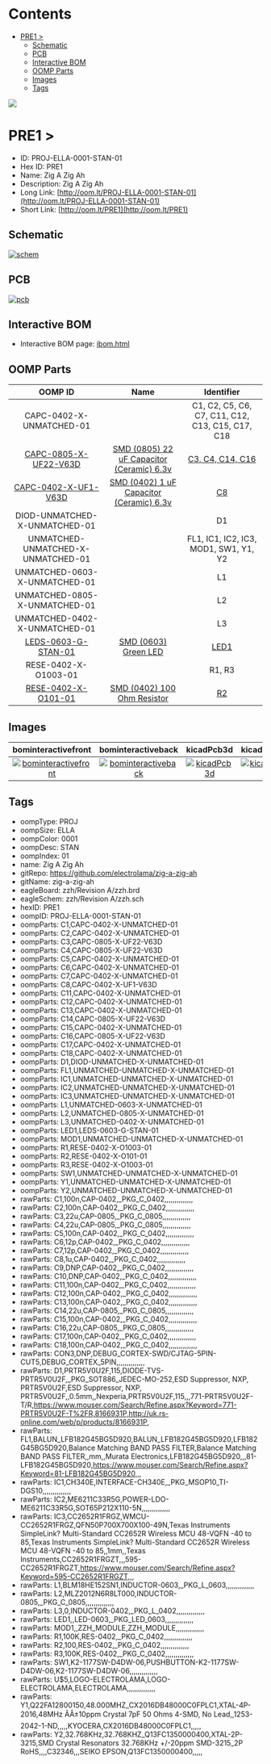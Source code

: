 



Contents
========

* [PRE1 > ](#pre1--)
	* [Schematic](#schematic)
	* [PCB](#pcb)
	* [Interactive BOM](#interactive-bom)
	* [OOMP Parts](#oomp-parts)
	* [Images](#images)
	* [Tags](#tags)
  
![][im]
# PRE1 > 

- ID: PROJ-ELLA-0001-STAN-01
- Hex ID: PRE1
- Name: Zig A Zig Ah
- Description: Zig A Zig Ah
- Long Link: [http://oom.lt/PROJ-ELLA-0001-STAN-01](http://oom.lt/PROJ-ELLA-0001-STAN-01)
- Short Link: [http://oom.lt/PRE1](http://oom.lt/PRE1)

## Schematic
  
[![schem](eagleSchemImage.png)](eagleSchemImage.png)
## PCB
  
[![pcb](eagleImage.png)](eagleImage.png)
## Interactive BOM

- Interactive BOM page: [ibom.html](https://htmlpreview.github.io/?https://github.com/oomlout/oomlout_OOMP_projects/blob/main/PROJ-ELLA-0001-STAN-01/kicad/bom/ibom.html)

## OOMP Parts
  

|OOMP ID|Name|Identifier|
| :---: | :---: | :---: |
|CAPC-0402-X-UNMATCHED-01||C1, C2, C5, C6, C7, C11, C12, C13, C15, C17, C18|
|[CAPC-0805-X-UF22-V63D](https://github.com/oomlout/oomlout_OOMP_parts/tree/main/CAPC-0805-X-UF22-V63D/)|[SMD (0805) 22 uF Capacitor (Ceramic) 6.3v](https://github.com/oomlout/oomlout_OOMP_parts/tree/main/CAPC-0805-X-UF22-V63D/)|[C3, C4, C14, C16](https://github.com/oomlout/oomlout_OOMP_parts/tree/main/CAPC-0805-X-UF22-V63D/)|
|[CAPC-0402-X-UF1-V63D](https://github.com/oomlout/oomlout_OOMP_parts/tree/main/CAPC-0402-X-UF1-V63D/)|[SMD (0402) 1 uF Capacitor (Ceramic) 6.3v](https://github.com/oomlout/oomlout_OOMP_parts/tree/main/CAPC-0402-X-UF1-V63D/)|[C8](https://github.com/oomlout/oomlout_OOMP_parts/tree/main/CAPC-0402-X-UF1-V63D/)|
|DIOD-UNMATCHED-X-UNMATCHED-01||D1|
|UNMATCHED-UNMATCHED-X-UNMATCHED-01||FL1, IC1, IC2, IC3, MOD1, SW1, Y1, Y2|
|UNMATCHED-0603-X-UNMATCHED-01||L1|
|UNMATCHED-0805-X-UNMATCHED-01||L2|
|UNMATCHED-0402-X-UNMATCHED-01||L3|
|[LEDS-0603-G-STAN-01](https://github.com/oomlout/oomlout_OOMP_parts/tree/main/LEDS-0603-G-STAN-01/)|[SMD (0603) Green LED](https://github.com/oomlout/oomlout_OOMP_parts/tree/main/LEDS-0603-G-STAN-01/)|[LED1](https://github.com/oomlout/oomlout_OOMP_parts/tree/main/LEDS-0603-G-STAN-01/)|
|RESE-0402-X-O1003-01||R1, R3|
|[RESE-0402-X-O101-01](https://github.com/oomlout/oomlout_OOMP_parts/tree/main/RESE-0402-X-O101-01/)|[SMD (0402) 100 Ohm Resistor](https://github.com/oomlout/oomlout_OOMP_parts/tree/main/RESE-0402-X-O101-01/)|[R2](https://github.com/oomlout/oomlout_OOMP_parts/tree/main/RESE-0402-X-O101-01/)|

## Images
  
  

|bominteractivefront|bominteractiveback|kicadPcb3d|kicadPcb3dFront|kicadPcb3dBack|eagleImage|eagleSchemImage|pcbdraw|pcbdrawback|
| :---: | :---: | :---: | :---: | :---: | :---: | :---: | :---: | :---: |
|[![bominteractivefront](bomFront_140.png)](bomFront.png)|[![bominteractiveback](bomBack_140.png)](bomBack.png)|[![kicadPcb3d](kicadPcb3d_140.png)](kicadPcb3d.png)|[![kicadPcb3dFront](kicadPcb3dFront_140.png)](kicadPcb3dFront.png)|[![kicadPcb3dBack](kicadPcb3dBack_140.png)](kicadPcb3dBack.png)|[![eagleImage](eagleImage_140.png)](eagleImage.png)|[![eagleSchemImage](eagleSchemImage_140.png)](eagleSchemImage.png)|[![pcbdraw](pcbdraw_140.png)](pcbdraw.png)|[![pcbdrawback](pcbdrawBack_140.png)](pcbdrawBack.png)|

## Tags

- oompType: PROJ
- oompSize: ELLA
- oompColor: 0001
- oompDesc: STAN
- oompIndex: 01
- name: Zig A Zig Ah
- gitRepo: https://github.com/electrolama/zig-a-zig-ah
- gitName: zig-a-zig-ah
- eagleBoard: zzh/Revision A/zzh.brd
- eagleSchem: zzh/Revision A/zzh.sch
- hexID: PRE1
- oompID: PROJ-ELLA-0001-STAN-01
- oompParts: C1,CAPC-0402-X-UNMATCHED-01
- oompParts: C2,CAPC-0402-X-UNMATCHED-01
- oompParts: C3,CAPC-0805-X-UF22-V63D
- oompParts: C4,CAPC-0805-X-UF22-V63D
- oompParts: C5,CAPC-0402-X-UNMATCHED-01
- oompParts: C6,CAPC-0402-X-UNMATCHED-01
- oompParts: C7,CAPC-0402-X-UNMATCHED-01
- oompParts: C8,CAPC-0402-X-UF1-V63D
- oompParts: C11,CAPC-0402-X-UNMATCHED-01
- oompParts: C12,CAPC-0402-X-UNMATCHED-01
- oompParts: C13,CAPC-0402-X-UNMATCHED-01
- oompParts: C14,CAPC-0805-X-UF22-V63D
- oompParts: C15,CAPC-0402-X-UNMATCHED-01
- oompParts: C16,CAPC-0805-X-UF22-V63D
- oompParts: C17,CAPC-0402-X-UNMATCHED-01
- oompParts: C18,CAPC-0402-X-UNMATCHED-01
- oompParts: D1,DIOD-UNMATCHED-X-UNMATCHED-01
- oompParts: FL1,UNMATCHED-UNMATCHED-X-UNMATCHED-01
- oompParts: IC1,UNMATCHED-UNMATCHED-X-UNMATCHED-01
- oompParts: IC2,UNMATCHED-UNMATCHED-X-UNMATCHED-01
- oompParts: IC3,UNMATCHED-UNMATCHED-X-UNMATCHED-01
- oompParts: L1,UNMATCHED-0603-X-UNMATCHED-01
- oompParts: L2,UNMATCHED-0805-X-UNMATCHED-01
- oompParts: L3,UNMATCHED-0402-X-UNMATCHED-01
- oompParts: LED1,LEDS-0603-G-STAN-01
- oompParts: MOD1,UNMATCHED-UNMATCHED-X-UNMATCHED-01
- oompParts: R1,RESE-0402-X-O1003-01
- oompParts: R2,RESE-0402-X-O101-01
- oompParts: R3,RESE-0402-X-O1003-01
- oompParts: SW1,UNMATCHED-UNMATCHED-X-UNMATCHED-01
- oompParts: Y1,UNMATCHED-UNMATCHED-X-UNMATCHED-01
- oompParts: Y2,UNMATCHED-UNMATCHED-X-UNMATCHED-01
- rawParts: C1,100n,CAP-0402,_PKG_C_0402,,,,,,,,,,,,,,
- rawParts: C2,100n,CAP-0402,_PKG_C_0402,,,,,,,,,,,,,,
- rawParts: C3,22u,CAP-0805,_PKG_C_0805,,,,,,,,,,,,,,
- rawParts: C4,22u,CAP-0805,_PKG_C_0805,,,,,,,,,,,,,,
- rawParts: C5,100n,CAP-0402,_PKG_C_0402,,,,,,,,,,,,,,
- rawParts: C6,12p,CAP-0402,_PKG_C_0402,,,,,,,,,,,,,,
- rawParts: C7,12p,CAP-0402,_PKG_C_0402,,,,,,,,,,,,,,
- rawParts: C8,1u,CAP-0402,_PKG_C_0402,,,,,,,,,,,,,,
- rawParts: C9,DNP,CAP-0402,_PKG_C_0402,,,,,,,,,,,,,,
- rawParts: C10,DNP,CAP-0402,_PKG_C_0402,,,,,,,,,,,,,,
- rawParts: C11,100n,CAP-0402,_PKG_C_0402,,,,,,,,,,,,,,
- rawParts: C12,100n,CAP-0402,_PKG_C_0402,,,,,,,,,,,,,,
- rawParts: C13,100n,CAP-0402,_PKG_C_0402,,,,,,,,,,,,,,
- rawParts: C14,22u,CAP-0805,_PKG_C_0805,,,,,,,,,,,,,,
- rawParts: C15,100n,CAP-0402,_PKG_C_0402,,,,,,,,,,,,,,
- rawParts: C16,22u,CAP-0805,_PKG_C_0805,,,,,,,,,,,,,,
- rawParts: C17,100n,CAP-0402,_PKG_C_0402,,,,,,,,,,,,,,
- rawParts: C18,100n,CAP-0402,_PKG_C_0402,,,,,,,,,,,,,,
- rawParts: CON3,DNP,DEBUG_CORTEX-SWD/CJTAG-5PIN-CUT5,DEBUG_CORTEX_5PIN,,,,,,,,,,,,,,
- rawParts: D1,PRTR5V0U2F,115,DIODE-TVS-PRTR5V0U2F,_PKG_SOT886_JEDEC-MO-252,ESD Suppressor, NXP, PRTR5V0U2F,ESD Suppressor, NXP, PRTR5V0U2F,,0.5mm,,Nexperia,PRTR5V0U2F,115,,,771-PRTR5V0U2F-T/R,https://www.mouser.com/Search/Refine.aspx?Keyword=771-PRTR5V0U2F-T%2FR,8166931P,http://uk.rs-online.com/web/p/products/8166931P,
- rawParts: FL1,BALUN_LFB182G45BG5D920,BALUN_LFB182G45BG5D920,LFB182G45BG5D920,Balance Matching BAND PASS FILTER,Balance Matching BAND PASS FILTER,,mm,,Murata Electronics,LFB182G45BG5D920,,,81-LFB182G45BG5D920,https://www.mouser.com/Search/Refine.aspx?Keyword=81-LFB182G45BG5D920,,,
- rawParts: IC1,CH340E,INTERFACE-CH340E,_PKG_MSOP10_TI-DGS10,,,,,,,,,,,,,,
- rawParts: IC2,ME6211C33R5G,POWER-LDO-ME6211C33R5G,SOT65P212X110-5N,,,,,,,,,,,,,,
- rawParts: IC3,CC2652R1FRGZ,WMCU-CC2652R1FRGZ,QFN50P700X700X100-49N,Texas Instruments SimpleLink? Multi-Standard CC2652R Wireless MCU 48-VQFN -40 to 85,Texas Instruments SimpleLink? Multi-Standard CC2652R Wireless MCU 48-VQFN -40 to 85,,1mm,,Texas Instruments,CC2652R1FRGZT,,,595-CC2652R1FRGZT,https://www.mouser.com/Search/Refine.aspx?Keyword=595-CC2652R1FRGZT,,,
- rawParts: L1,BLM18HE152SN1,INDUCTOR-0603,_PKG_L_0603,,,,,,,,,,,,,,
- rawParts: L2,MLZ2012N6R8LT000,INDUCTOR-0805,_PKG_C_0805,,,,,,,,,,,,,,
- rawParts: L3,0,INDUCTOR-0402,_PKG_L_0402,,,,,,,,,,,,,,
- rawParts: LED1,,LED-0603,_PKG_LED_0603,,,,,,,,,,,,,,
- rawParts: MOD1,,ZZH_MODULE,ZZH_MODULE,,,,,,,,,,,,,,
- rawParts: R1,100K,RES-0402,_PKG_C_0402,,,,,,,,,,,,,,
- rawParts: R2,100,RES-0402,_PKG_C_0402,,,,,,,,,,,,,,
- rawParts: R3,100K,RES-0402,_PKG_C_0402,,,,,,,,,,,,,,
- rawParts: SW1,K2-1177SW-D4DW-06,PUSHBUTTON-K2-1177SW-D4DW-06,K2-1177SW-D4DW-06,,,,,,,,,,,,,,
- rawParts: U$5,LOGO-ELECTROLAMA,LOGO-ELECTROLAMA,ELECTROLAMA,,,,,,,,,,,,,,
- rawParts: Y1,Q22FA12800150,48.000MHZ_CX2016DB48000C0FPLC1,XTAL-4P-2016,48MHz ÃÂ±10ppm Crystal 7pF 50 Ohms 4-SMD, No Lead,,1253-2042-1-ND,,,,,KYOCERA,CX2016DB48000C0FPLC1,,,,,
- rawParts: Y2,32.768KHz,32.768KHZ_Q13FC1350000400,XTAL-2P-3215,SMD Crystal Resonators 32.768KHz +/-20ppm SMD-3215_2P RoHS,,,,C32346,,,SEIKO EPSON,Q13FC1350000400,,,,,



[im]: kicadPcb3d_450.png
